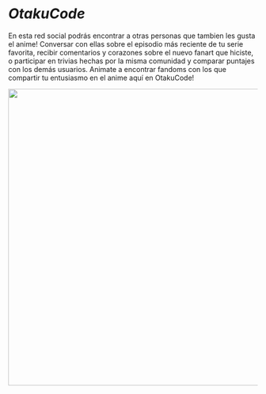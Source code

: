 *<h1>OtakuCode</h1>*
En esta red social podrás encontrar a otras personas que tambien les gusta el anime!
Conversar con ellas sobre el episodio más reciente de tu serie favorita, recibir comentarios y corazones sobre el nuevo fanart que hiciste, o participar en trivias hechas por la misma comunidad y comparar puntajes con los demás usuarios.
Animate a encontrar fandoms con los que compartir tu entusiasmo en el anime aquí en OtakuCode!

<p align="center">
  <img src="https://i.pinimg.com/564x/01/c9/f9/01c9f962fb5a4543e3b9d96c545ba4f4.jpg" width="600"/>
</p>
